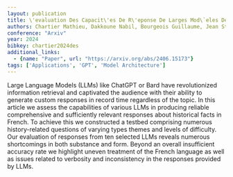 ```yaml
---
layout: publication
title: \'evaluation Des Capacit\'es De R\'eponse De Larges Mod\`eles De Langage (LLM) Pour Des Questions D'historiens
authors: Chartier Mathieu, Dakkoune Nabil, Bourgeois Guillaume, Jean Stéphane
conference: "Arxiv"
year: 2024
bibkey: chartier2024des
additional_links:
  - {name: "Paper", url: "https://arxiv.org/abs/2406.15173"}
tags: ['Applications', 'GPT', 'Model Architecture']
---
```

Large Language Models (LLMs) like ChatGPT or Bard have revolutionized information retrieval and captivated the audience with their ability to generate custom responses in record time regardless of the topic. In this article we assess the capabilities of various LLMs in producing reliable comprehensive and sufficiently relevant responses about historical facts in French. To achieve this we constructed a testbed comprising numerous history-related questions of varying types themes and levels of difficulty. Our evaluation of responses from ten selected LLMs reveals numerous shortcomings in both substance and form. Beyond an overall insufficient accuracy rate we highlight uneven treatment of the French language as well as issues related to verbosity and inconsistency in the responses provided by LLMs.
